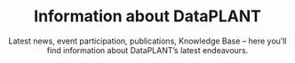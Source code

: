 ---
title: Information about DataPLANT
subtitle: Latest news, event participation, publications, Knowledge Base – here you’ll find information about DataPLANT’s latest endeavours.
bgColor: mint-50
headerColor: mint-800
textColor: black
emphasisColor: lightblue-600
image: /src/assets/images/About/DataPLANT-n.svg
textPosition: right
---